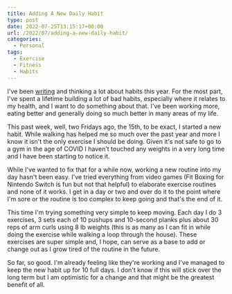 ```yaml
---
title: Adding A New Daily Habit
type: post
date: 2022-07-25T13:15:17+00:00
url: /2022/07/adding-a-new-daily-habit/
categories:
  - Personal
tags:
  - Exercise
  - Fitness
  - Habits
---
```


I've been [writing][1] and thinking a lot about habits this year. For the most part, I've spent a lifetime building a lot of bad habits, especially where it relates to my health, and I want to do something about that. I've been working more, eating better and generally doing so much better in many areas of my life.

This past week, well, two Fridays ago, the 15th, to be exact, I started a new habit. While walking has helped me so much over the past year and more I know it isn't the only exercise I should be doing. Given it's not safe to go to a gym in the age of COVID I haven't touched any weights in a very long time and I have been starting to notice it.

While I've wanted to fix that for a while now, working a new routine into my day hasn't been easy. I've tried everything from video games (Fit Boxing for Nintendo Switch is fun but not that helpful) to elaborate exercise routines and none of it works. I get in a day or two and over do it to the point where I'm sore or the routine is too complex to keep going and that's the end of it.

This time I'm trying something very simple to keep moving. Each day I do 3 exercises, 3 sets each of 10 pushups and 10-second planks plus about 30 reps of arm curls using 8 lb weights (this is as many as I can fit in while doing the exercise while walking a loop through the house). These exercises are super simple and, I hope, can serve as a base to add or change out as I grow tired of the routine in the future.

So far, so good. I'm already feeling like they're working and I've managed to keep the new habit up for 10 full days. I don't know if this will stick over the long term but I am optimistic for a change and that might be the greatest benefit of all.

 [1]: /2022/06/its-time-to-stop-playing-the-game/